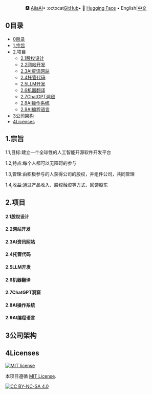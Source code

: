 
<p align="center">
   🅰 <a href="https://ajiaai.com/" target="_blank">AjiaAI</a>• 
:octocat<a href="https://ajiaai.com/" target="_blank">GitHub</a>• 
🤗 <a href="" target="_blank">Hugging Face</a> • 
English|<a href="">中文</a>
</p>

## 0目录

- [0目录](#0目录)
- [1.宗旨](#1.宗旨)
- [2.项目](#2.项目)
  - [2.1股权设计](#2.1股权设计)
  - [2.2网站开发](#2.2网站开发)
  - [2.3AI资讯网站](#2.3AI资讯网站)
  - [2.4托管代码](#2.4托管代码)
  - [2.5LLM开发](#2.5LLM开发)
  - [2.6机器翻译](#2.6机器翻译)
  - [2.7ChatGPT洞窟](#2.7ChatGPT洞窟)
  - [2.8AI操作系统](#2.8AI操作系统)
  - [2.9AI编程语言](#2.9AI编程语言)
- [3公司架构](#3公司架构)
- [4Licenses](#4licenses)

## 1.宗旨
1.1,目标:建立一个全球性的人工智能开源软件开发平台

1.2,特点:每个人都可以无障碍的参与

1.3,管理:由积极参与的人获得公司的股权，并组件公司，共同管理

1.4,收益:通过产品收入、股权融资等方式，回馈股东

## 2.项目
#### 2.1股权设计
#### 2.2网站开发
#### 2.3AI资讯网站
#### 2.4托管代码
#### 2.5LLM开发
#### 2.6机器翻译
#### 2.7ChatGPT洞窟
#### 2.8AI操作系统
#### 2.9AI编程语言

## 3公司架构


## 4Licenses

[![MIT license](https://img.shields.io/badge/License-MIT-blue.svg)](https://lbesson.mit-license.org/)

本项目遵循 [MIT License](https://lbesson.mit-license.org/).

[![CC BY-NC-SA 4.0](https://img.shields.io/badge/License-CC%20BY--NC--SA%204.0-lightgrey.svg)](http://creativecommons.org/licenses/by-nc-sa/4.0/)





